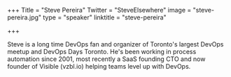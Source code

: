 +++
Title = "Steve Pereira"
Twitter = "SteveElsewhere"
image = "steve-pereira.jpg"
type = "speaker"
linktitle = "steve-pereira"

+++

Steve is a long time DevOps fan and organizer of Toronto's largest DevOps meetup and DevOps Days Toronto. He's been working in process automation since 2001, most recently a SaaS founding CTO and now founder of Visible (vzbl.io) helping teams level up with DevOps.
